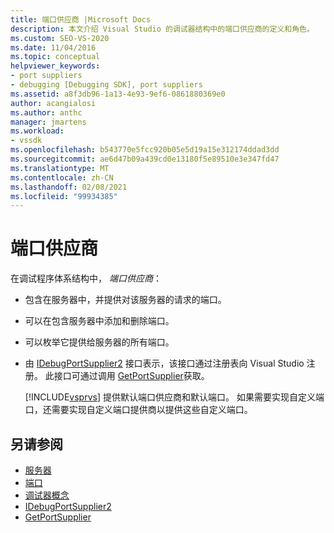 ```yaml
---
title: 端口供应商 |Microsoft Docs
description: 本文介绍 Visual Studio 的调试器结构中的端口供应商的定义和角色。
ms.custom: SEO-VS-2020
ms.date: 11/04/2016
ms.topic: conceptual
helpviewer_keywords:
- port suppliers
- debugging [Debugging SDK], port suppliers
ms.assetid: a8f3db96-1a13-4e93-9ef6-0861880369e0
author: acangialosi
ms.author: anthc
manager: jmartens
ms.workload:
- vssdk
ms.openlocfilehash: b543770e5fcc920b05e5d19a15e312174ddad3dd
ms.sourcegitcommit: ae6d47b09a439cd0e13180f5e89510e3e347fd47
ms.translationtype: MT
ms.contentlocale: zh-CN
ms.lasthandoff: 02/08/2021
ms.locfileid: "99934385"
---
```

# <a name="port-suppliers"></a>端口供应商
在调试程序体系结构中， *端口供应商*：

- 包含在服务器中，并提供对该服务器的请求的端口。

- 可以在包含服务器中添加和删除端口。

- 可以枚举它提供给服务器的所有端口。

- 由 [IDebugPortSupplier2](../../extensibility/debugger/reference/idebugportsupplier2.md) 接口表示，该接口通过注册表向 Visual Studio 注册。 此接口可通过调用 [GetPortSupplier](../../extensibility/debugger/reference/idebugcoreserver2-getportsupplier.md)获取。

  [!INCLUDE[vsprvs](../../code-quality/includes/vsprvs_md.md)] 提供默认端口供应商和默认端口。 如果需要实现自定义端口，还需要实现自定义端口提供商以提供这些自定义端口。

## <a name="see-also"></a>另请参阅
- [服务器](../../extensibility/debugger/servers-visual-studio-sdk.md)
- [端口](../../extensibility/debugger/ports.md)
- [调试器概念](../../extensibility/debugger/debugger-concepts.md)
- [IDebugPortSupplier2](../../extensibility/debugger/reference/idebugportsupplier2.md)
- [GetPortSupplier](../../extensibility/debugger/reference/idebugcoreserver2-getportsupplier.md)
